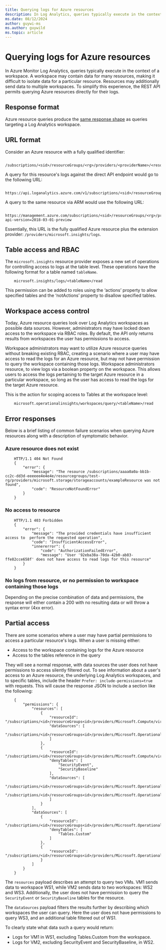 ```yaml
---
title: Querying logs for Azure resources
description: In Log Analytics, queries typically execute in the context of a workspace. A workspace may contain data for many resources, making it difficult to isolate data for a particular resource.
ms.date: 08/12/2024
author: guywi-ms
ms.author: guywild
ms.topic: article
---
```

# Querying logs for Azure resources

In Azure Monitor Log Analytics, queries typically execute in the context of a workspace. A workspace may contain data for many resources, making it difficult to isolate data for a particular resource. Resources may additionally send data to multiple workspaces. To simplify this experience, the REST API permits querying Azure resources directly for their logs.

## Response format

Azure resource queries produce the [same response shape](response-format.md) as queries targeting a Log Analytics workspace.

## URL format

Consider an Azure resource with a fully qualified identifier:

```
    /subscriptions/<sid>/resourceGroups/<rg>/providers/<providerName>/<resourceType>/<resourceName>
```

A query for this resource's logs against the direct API endpoint would go to the following URL:

```
    https://api.loganalytics.azure.com/v1/subscriptions/<sid>/resourceGroups/<rg>/providers/<providerName>/<resourceType>/<resourceName>/query
```

A query to the same resource via ARM would use the following URL:

```
    https://management.azure.com/subscriptions/<sid>/resourceGroups/<rg>/providers/<providerName>/<resourceType>/<resourceName>/providers/microsoft.insights/logs?api-version=2018-03-01-preview
```

Essentially, this URL is the fully qualified Azure resource plus the extension provider: `/providers/microsoft.insights/logs`.

## Table access and RBAC

The `microsoft.insights` resource provider exposes a new set of operations for controlling access to logs at the table level. These operations have the following format for a table named `tableName`.

```
    microsoft.insights/logs/<tableName>/read 
```

This permission can be added to roles using the ‘actions’ property to allow specified tables and the ‘notActions’ property to disallow specified tables.

## Workspace access control

Today, Azure resource queries look over Log Analytics workspaces as possible data sources. However, administrators may have locked down access to the workspace via RBAC roles. By default, the API only returns results from workspaces the user has permissions to access.

Workspace administrators may want to utilize Azure resource queries without breaking existing RBAC, creating a scenario where a user may have access to read the logs for an Azure resource, but may not have permission to query the workspace containing those logs. Workspace administrators resource, to view logs via a boolean property on the workspace. This allows users to access the logs pertaining to the target Azure resource in a particular workspace, so long as the user has access to read the logs for the target Azure resource. 

This is the action for scoping access to Tables at the workspace level:

```
    microsoft.operationalinsights/workspaces/query/<tableName>/read 
```

## Error responses

Below is a brief listing of common failure scenarios when querying Azure resources along with a description of symptomatic behavior.

### Azure resource does not exist

```
    HTTP/1.1 404 Not Found 
    { 
        "error": { 
            "message": "The resource /subscriptions/aaaa0a0a-bb1b-cc2c-dd3d-eeeeee4e4e4e/resourcegroups/test-rg/providers/microsoft.storage/storageaccounts/exampleResource was not found", 
            "code": "ResourceNotFoundError" 
        }
    }
```
### No access to resource

```
    HTTP/1.1 403 Forbidden 
    { 
        "error": { 
            "message": "The provided credentials have insufficient access to  perform the requested operation", 
            "code": "InsufficientAccessError", 
            "innererror": { 
                "code": "AuthorizationFailedError",
                "message": "User '92eba38a-70da-42b0-ab83-ffe82cce658f' does not have access to read logs for this resource" 
        } 
    }
```

### No logs from resource, or no permission to workspace containing those logs

Depending on the precise combination of data and permissions, the response will either contain a 200 with no resulting data or will throw a syntax error (4xx error).

## Partial access

There are some scenarios where a user may have partial permissions to access a particular resource's logs. When a user is missing either:

  - Access to the workspace containing logs for the Azure resource
  - Access to the tables reference in the query

They will see a normal response, with data sources the user does not have permissions to access silently filtered out. To see information about a user's access to an Azure resource, the underlying Log Analytics workspaces, and to specific tables, include the header `Prefer: include-permissions=true` with requests. This will cause the response JSON to include a section like the following:

```
    { 
        "permissions": { 
            "resources": [ 
                { 
                    "resourceId": "/subscriptions/<id>/resourceGroups<id>/providers/Microsoft.Compute/virtualMachines/VM1", 
                    "dataSources": [ 
                        "/subscriptions/<id>/resourceGroups<id>/providers/Microsoft.OperationalInsights/workspaces/WS1" 
                    ] 
                }, 
                { 
                    "resourceId": "/subscriptions/<id>/resourceGroups<id>/providers/Microsoft.Compute/virtualMachines/VM2", 
                    "denyTables": [ 
                        "SecurityEvent", 
                        "SecurityBaseline" 
                    ], 
                    "dataSources": [ 
                        "/subscriptions/<id>/resourceGroups<id>/providers/Microsoft.OperationalInsights/workspaces/WS2",
                        "/subscriptions/<id>/resourceGroups<id>/providers/Microsoft.OperationalInsights/workspaces/WS3" 
                    ] 
                } 
            ], 
            "dataSources": [ 
                { 
                    "resourceId": "/subscriptions/<id>/resourceGroups<id>/providers/Microsoft.OperationalInsights/workspaces/WS1", 
                    "denyTables": [ 
                        "Tables.Custom" 
                    ] 
                }, 
                { 
                    "resourceId": "/subscriptions/<id>/resourceGroups<id>/providers/Microsoft.OperationalInsights/workspaces/WS2" 
                } 
            ] 
        } 
    } 
```

The `resources` payload describes an attempt to query two VMs. VM1 sends data to workspace WS1, while VM2 sends data to two workspaces: WS2 and WS3. Additionally, the user does not have permission to query the `SecurityEvent` or `SecurityBaseline` tables for the resource.

The `dataSources` payload filters the results further by describing which workspaces the user can query. Here the user does not have permissions to query WS3, and an additional table filtered out of WS1.

To clearly state what data such a query would return:

  - Logs for VM1 in WS1, excluding Tables.Custom from the workspace.
  - Logs for VM2, excluding SecurityEvent and SecurityBaseline, in WS2.
